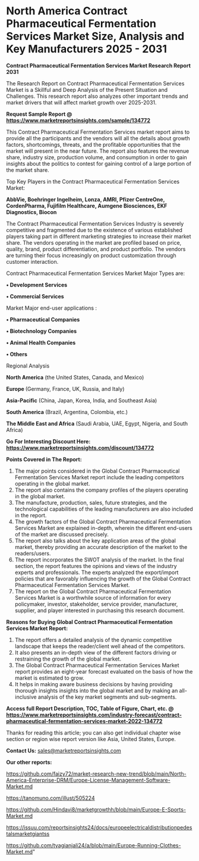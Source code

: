  # North America Contract Pharmaceutical Fermentation Services Market Size, Analysis and Key Manufacturers 2025 - 2031

<strong>Contract Pharmaceutical Fermentation Services Market Research Report 2031</strong>

The Research Report on Contract Pharmaceutical Fermentation Services Market is a Skillful and Deep Analysis of the Present Situation and Challenges. This research report also analyzes other important trends and market drivers that will affect market growth over 2025-2031.

<strong>Request Sample Report @ <a href=https://www.marketreportsinsights.com/sample/134772>https://www.marketreportsinsights.com/sample/134772</a></strong>

This Contract Pharmaceutical Fermentation Services market report aims to provide all the participants and the vendors will all the details about growth factors, shortcomings, threats, and the profitable opportunities that the market will present in the near future. The report also features the revenue share, industry size, production volume, and consumption in order to gain insights about the politics to contest for gaining control of a large portion of the market share.

Top Key Players in the Contract Pharmaceutical Fermentation Services Market:

<strong>AbbVie, Boehringer Ingelheim, Lonza, AMRI, Pfizer CentreOne, CordenPharma, Fujifilm Healthcare, Aumgene Biosciences, EKF Diagnostics, Biocon</strong>

The Contract Pharmaceutical Fermentation Services Industry is severely competitive and fragmented due to the existence of various established players taking part in different marketing strategies to increase their market share. The vendors operating in the market are profiled based on price, quality, brand, product differentiation, and product portfolio. The vendors are turning their focus increasingly on product customization through customer interaction.

Contract Pharmaceutical Fermentation Services Market Major Types are:

<strong>• Development Services

• Commercial Services</strong>

Market Major end-user applications :

<strong>• Pharmaceutical Companies

• Biotechnology Companies

• Animal Health Companies

• Others</strong>

Regional Analysis

</u><strong><b>North America</b></strong> (the United States, Canada, and Mexico)

<strong><b>Europe </b></strong>(Germany, France, UK, Russia, and Italy)

<strong><b>Asia-Pacific</b></strong> (China, Japan, Korea, India, and Southeast Asia)

<strong><b>South America</b></strong> (Brazil, Argentina, Colombia, etc.)

<strong><b>The Middle East and Africa</b></strong> (Saudi Arabia, UAE, Egypt, Nigeria, and South Africa)

<strong>Go For Interesting Discount Here: <a href=https://www.marketreportsinsights.com/discount/134772>https://www.marketreportsinsights.com/discount/134772</a></strong>

<strong>Points Covered in The Report:</strong>
<ol>
  <li>The major points considered in the Global Contract Pharmaceutical Fermentation Services Market report include the leading competitors operating in the global market.</li>
  <li>The report also contains the company profiles of the players operating in the global market.</li>
  <li>The manufacture, production, sales, future strategies, and the technological capabilities of the leading manufacturers are also included in the report.</li>
  <li>The growth factors of the Global Contract Pharmaceutical Fermentation Services Market are explained in-depth, wherein the different end-users of the market are discussed precisely.</li>
  <li>The report also talks about the key application areas of the global market, thereby providing an accurate description of the market to the readers/users.</li>
  <li>The report incorporates the SWOT analysis of the market. In the final section, the report features the opinions and views of the industry experts and professionals. The experts analyzed the export/import policies that are favorably influencing the growth of the Global Contract Pharmaceutical Fermentation Services Market.</li>
  <li>The report on the Global Contract Pharmaceutical Fermentation Services Market is a worthwhile source of information for every policymaker, investor, stakeholder, service provider, manufacturer, supplier, and player interested in purchasing this research document.</li>
</ol>
<strong>Reasons for Buying Global Contract Pharmaceutical Fermentation Services Market Report:</strong>

<ol>
  <li>The report offers a detailed analysis of the dynamic competitive landscape that keeps the reader/client well ahead of the competitors.</li>
  <li>It also presents an in-depth view of the different factors driving or restraining the growth of the global market.</li>
  <li>The Global Contract Pharmaceutical Fermentation Services Market report provides an eight-year forecast evaluated on the basis of how the market is estimated to grow.</li>
  <li>It helps in making aware business decisions by having providing thorough insights insights into the global market and by making an all-inclusive analysis of the key market segments and sub-segments.</li>
</ol>
<strong>Access full Report Description, TOC, Table of Figure, Chart, etc. @ <a href=https://www.marketreportsinsights.com/industry-forecast/contract-pharmaceutical-fermentation-services-market-2022-134772>https://www.marketreportsinsights.com/industry-forecast/contract-pharmaceutical-fermentation-services-market-2022-134772</a></strong>


Thanks for reading this article; you can also get individual chapter wise section or region wise report version like Asia, United States, Europe.

<strong>Contact Us:</strong>
sales@marketreportsinsights.com

<strong>Our other reports:</strong>

<a href=https://github.com/faizy72/market-research-new-trend/blob/main/North-America-Enterprise-DRM/Europe-License-Management-Software-Market.md>https://github.com/faizy72/market-research-new-trend/blob/main/North-America-Enterprise-DRM/Europe-License-Management-Software-Market.md</a>

<a href=https://tanomuno.com/illust/505224>https://tanomuno.com/illust/505224</a>

<a href=https://github.com/Hindavi8/marketgrowthh/blob/main/Europe-E-Sports-Market.md>https://github.com/Hindavi8/marketgrowthh/blob/main/Europe-E-Sports-Market.md</a>

<a href=https://issuu.com/reportsinsights24/docs/europeelectricaldistributionpedestalsmarketgiantss>https://issuu.com/reportsinsights24/docs/europeelectricaldistributionpedestalsmarketgiantss</a>

<a href=https://github.com/tyagianjali24/a/blob/main/Europe-Running-Clothes-Market.md>https://github.com/tyagianjali24/a/blob/main/Europe-Running-Clothes-Market.md</a>"
